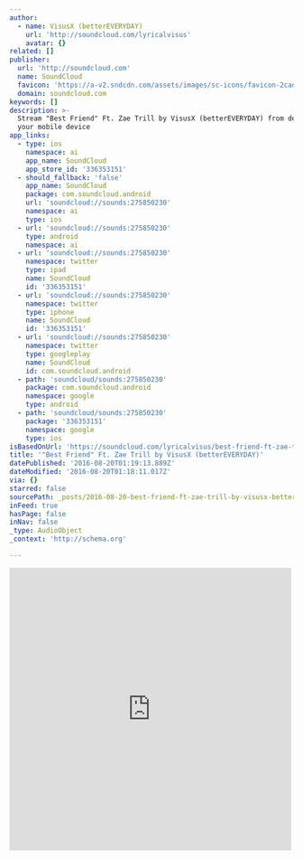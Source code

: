 ```yaml
---
author:
  - name: VisusX (betterEVERYDAY)
    url: 'http://soundcloud.com/lyricalvisus'
    avatar: {}
related: []
publisher:
  url: 'http://soundcloud.com'
  name: SoundCloud
  favicon: 'https://a-v2.sndcdn.com/assets/images/sc-icons/favicon-2cadd14b.ico'
  domain: soundcloud.com
keywords: []
description: >-
  Stream "Best Friend" Ft. Zae Trill by VisusX (betterEVERYDAY) from desktop or
  your mobile device
app_links:
  - type: ios
    namespace: ai
    app_name: SoundCloud
    app_store_id: '336353151'
  - should_fallback: 'false'
    app_name: SoundCloud
    package: com.soundcloud.android
    url: 'soundcloud://sounds:275850230'
    namespace: ai
    type: ios
  - url: 'soundcloud://sounds:275850230'
    type: android
    namespace: ai
  - url: 'soundcloud://sounds:275850230'
    namespace: twitter
    type: ipad
    name: SoundCloud
    id: '336353151'
  - url: 'soundcloud://sounds:275850230'
    namespace: twitter
    type: iphone
    name: SoundCloud
    id: '336353151'
  - url: 'soundcloud://sounds:275850230'
    namespace: twitter
    type: googleplay
    name: SoundCloud
    id: com.soundcloud.android
  - path: 'soundcloud/sounds:275850230'
    package: com.soundcloud.android
    namespace: google
    type: android
  - path: 'soundcloud/sounds:275850230'
    package: '336353151'
    namespace: google
    type: ios
isBasedOnUrl: 'https://soundcloud.com/lyricalvisus/best-friend-ft-zae-trill'
title: '"Best Friend" Ft. Zae Trill by VisusX (betterEVERYDAY)'
datePublished: '2016-08-20T01:19:13.889Z'
dateModified: '2016-08-20T01:18:11.017Z'
via: {}
starred: false
sourcePath: _posts/2016-08-20-best-friend-ft-zae-trill-by-visusx-bettereveryday.md
inFeed: true
hasPage: false
inNav: false
_type: AudioObject
_context: 'http://schema.org'

---
```

<iframe src="https://cdn.embedly.com/widgets/media.html?src=https%3A%2F%2Fw.soundcloud.com%2Fplayer%2F%3Fvisual%3Dtrue%26url%3Dhttp%253A%252F%252Fapi.soundcloud.com%252Ftracks%252F275850230%26show_artwork%3Dtrue&amp;url=https%3A%2F%2Fsoundcloud.com%2Flyricalvisus%2Fbest-friend-ft-zae-trill&amp;image=http%3A%2F%2Fi1.sndcdn.com%2Fartworks-000173802042-9y5xzv-t500x500.jpg&amp;key=b7d04c9b404c499eba89ee7072e1c4f7&amp;type=text%2Fhtml&amp;schema=soundcloud" width="500" height="500" scrolling="no" frameborder="0" allowfullscreen="" style=""></iframe>